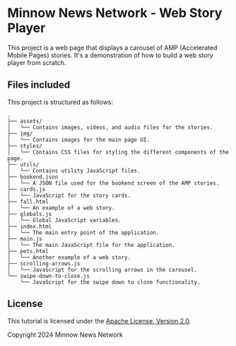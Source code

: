 # Minnow News Network - Web Story Player

This project is a web page that displays a carousel of AMP (Accelerated Mobile Pages) stories. It's a demonstration of how to build a web story player from scratch.

## Files included

This project is structured as follows:

```text
.
├── assets/
│   └── Contains images, videos, and audio files for the stories.
├── img/
│   └── Contains images for the main page UI.
├── styles/
│   └── Contains CSS files for styling the different components of the page.
├── utils/
│   └── Contains utility JavaScript files.
├── bookend.json
│   └── A JSON file used for the bookend screen of the AMP stories.
├── cards.js
│   └── JavaScript for the story cards.
├── fall.html
│   └── An example of a web story.
├── globals.js
│   └── Global JavaScript variables.
├── index.html
│   └── The main entry point of the application.
├── main.js
│   └── The main JavaScript file for the application.
├── pets.html
│   └── Another example of a web story.
├── scrolling-arrows.js
│   └── JavaScript for the scrolling arrows in the carousel.
└── swipe-down-to-close.js
    └── JavaScript for the swipe down to close functionality.
```

## License

This tutorial is licensed under the [Apache License, Version 2.0](https://github.com/ampproject/docs/blob/master/LICENSE).

Copyright 2024 Minnow News Network
